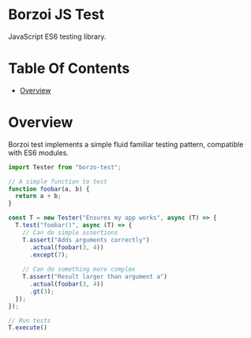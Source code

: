 # Borzoi JS Test
JavaScript ES6 testing library.

# Table Of Contents
- [Overview](#overview)

# Overview
Borzoi test implements a simple fluid familiar testing pattern, compatible with 
ES6 modules.

```js
import Tester from "borzo-test";

// A simple function to test
function foobar(a, b) {
  return a + b;
}

const T = new Tester("Ensures my app works", async (T) => {
  T.test("foobar()", async (T) => {
    // Can do simple assertions
    T.assert("Adds arguments correctly")
	  .actual(foobar(3, 4))
	  .except(7);
	  
	// Can do something more complex
	T.assert("Result larger than argument a")
	  .actual(foobar(3, 4))
	  .gt(3);
  });
});

// Run tests
T.execute()
```
